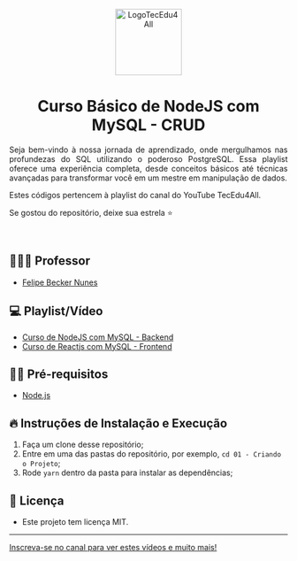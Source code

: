 <p align="center">
  <img alt="LogoTecEdu4All" src="https://yt3.googleusercontent.com/dmw2l1Yz24lOBeG175P6ovEnNdNI3zNVoMiUMRNyqE8o_ECDsvU1ttPNRWCB_VAXZlOcLKsiYKQ=s176-c-k-c0x00ffffff-no-rj" width="120px" />
</p>

<h1 align="center">
  Curso Básico de NodeJS com MySQL - CRUD
</h1>

<p align="justify">Seja bem-vindo à nossa jornada de aprendizado, onde mergulhamos nas profundezas do SQL utilizando o poderoso PostgreSQL. Essa playlist oferece uma experiência completa, desde conceitos básicos até técnicas avançadas para transformar você em um mestre em manipulação de dados.</p> 

<p align="justify">Estes códigos pertencem à playlist do canal do YouTube TecEdu4All. </p> 

<p align="justify">Se gostou do repositório, deixe sua estrela ⭐ </p> 

<br/>

## 👨🏼‍💻 Professor

- [Felipe Becker Nunes](https://www.linkedin.com/in/felipe-becker-nunes-b561a576/)

## 💻 Playlist/Vídeo

- [Curso de NodeJS com MySQL - Backend](https://www.youtube.com/playlist?list=PL2hDwB8DzXGPcZ2vJFbND25QNFcXMnnwU&disable_polymer=true)
- [Curso de Reactjs com MySQL - Frontend](https://www.youtube.com/playlist?list=PL2hDwB8DzXGOxIuijrYNrPrKcjQERQtbO)

## ✋🏻 Pré-requisitos

- [Node.js](https://nodejs.org/en/)

## 🔥 Instruções de Instalação e Execução

1. Faça um clone desse repositório;
2. Entre em uma das pastas do repositório, por exemplo, `cd 01 - Criando o Projeto`;
3. Rode `yarn` dentro da pasta para instalar as dependências;

## 📝 Licença

- Este projeto tem licença MIT. 

---

[Inscreva-se no canal para ver estes vídeos e muito mais!](https://www.youtube.com/channel/UClIDejJoLMKCfXKEyi5ZTWQ)
